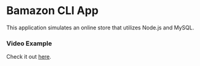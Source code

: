 # Bamazon CLI App

This application simulates an online store that utilizes Node.js and MySQL.

### Video Example

Check it out [here](https://youtu.be/W0S4XJXjeaw).